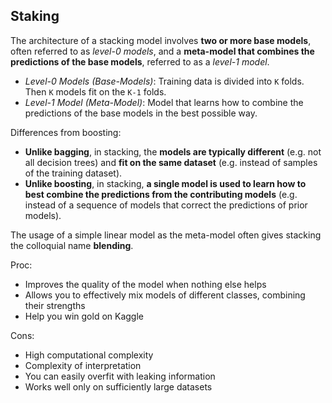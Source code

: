 ## Staking

The architecture of a stacking model involves **two or more base models**, often referred to as *level-0 models*, and a **meta-model that combines the predictions of the base models**, referred to as a *level-1 model*.
- *Level-0 Models (Base-Models)*: Training data is divided into `K` folds. Then `K` models fit on the `K-1` folds.
- *Level-1 Model (Meta-Model)*: Model that learns how to combine the predictions of the base models in the best possible way.

Differences from boosting:
- **Unlike bagging**, in stacking, the **models are typically different** (e.g. not all decision trees) and **fit on the same dataset** (e.g. instead of samples of the training dataset).
- **Unlike boosting**, in stacking, **a single model is used to learn how to best combine the predictions from the contributing models** (e.g. instead of a sequence of models that correct the predictions of prior models).

The usage of a simple linear model as the meta-model often gives stacking the colloquial name **blending**.

Proc:
+ Improves the quality of the model when nothing else helps
+ Allows you to effectively mix models of different classes, combining their strengths
+ Help you win gold on Kaggle

Cons:
- High computational complexity 
- Complexity of interpretation
- You can easily overfit with leaking information
- Works well only on sufficiently large datasets
